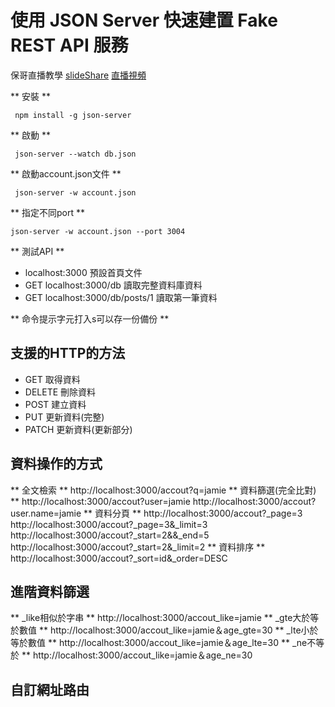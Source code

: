 # 使用 JSON Server 快速建置 Fake REST API 服務

保哥直播教學
[slideShare](https://www.slideshare.net/WillHuangTW/use-json-server-as-a-fake-rest-api)
[直播視頻](https://www.youtube.com/watch?v=uFKa4xrc42c)


** 安裝 **
```
 npm install -g json-server
```

** 啟動 **
```
 json-server --watch db.json
```

** 啟動account.json文件 **
```
 json-server -w account.json
```

** 指定不同port **
 ```
 json-server -w account.json --port 3004
 ```

** 測試API **
- localhost:3000 預設首頁文件
- GET localhost:3000/db 讀取完整資料庫資料
- GET localhost:3000/db/posts/1 讀取第一筆資料

** 命令提示字元打入s可以存一份備份 **

## 支援的HTTP的方法
- GET 取得資料
- DELETE 刪除資料
- POST 建立資料
- PUT 更新資料(完整)
- PATCH 更新資料(更新部分)

## 資料操作的方式
** 全文檢索 **
http://localhost:3000/accout?q=jamie
** 資料篩選(完全比對) **
http://localhost:3000/accout?user=jamie
http://localhost:3000/accout?user.name=jamie
** 資料分頁 **
http://localhost:3000/accout?_page=3
http://localhost:3000/accout?_page=3&_limit=3
http://localhost:3000/accout?_start=2&&_end=5
http://localhost:3000/accout?_start=2&_limit=2
** 資料排序 **
http://localhost:3000/accout?_sort=id&_order=DESC

## 進階資料篩選
** _like相似於字串 **
http://localhost:3000/accout_like=jamie
** _gte大於等於數值 **
http://localhost:3000/accout_like=jamie＆age_gte=30
** _lte小於等於數值 **
http://localhost:3000/accout_like=jamie＆age_lte=30
** _ne不等於 **
http://localhost:3000/accout_like=jamie＆age_ne=30

## 自訂網址路由

